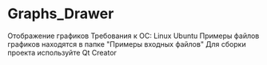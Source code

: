# Graphs_Drawer
Отображение графиков
Требования к ОС: Linux Ubuntu
Примеры файлов графиков находятся в папке "Примеры входных файлов"
Для сборки проекта используйте Qt Creator
